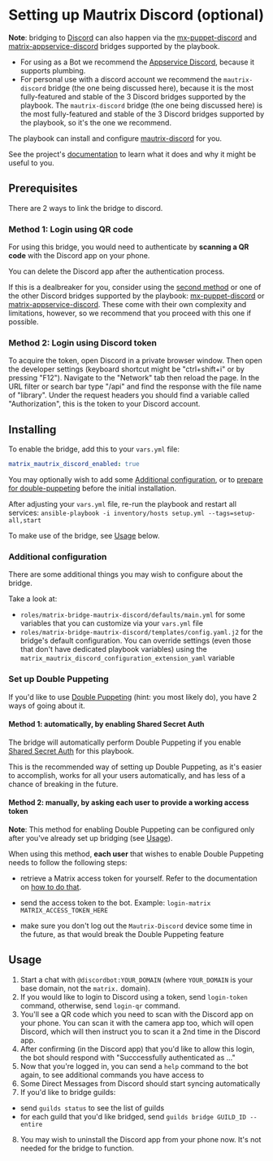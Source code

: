 # Setting up Mautrix Discord (optional)

**Note**: bridging to [Discord](https://discordapp.com/) can also happen via the [mx-puppet-discord](configuring-playbook-bridge-mx-puppet-discord.md) and [matrix-appservice-discord](configuring-playbook-bridge-appservice-discord.md) bridges supported by the playbook.  
- For using as a Bot we recommend the [Appservice Discord](configuring-playbook-bridge-appservice-discord.md), because it supports plumbing.  
- For personal use with a discord account we recommend the `mautrix-discord` bridge (the one being discussed here), because it is the most fully-featured and stable of the 3 Discord bridges supported by the playbook.
The `mautrix-discord` bridge (the one being discussed here) is the most fully-featured and stable of the 3 Discord bridges supported by the playbook, so it's the one we recommend.

The playbook can install and configure [mautrix-discord](https://github.com/mautrix/discord) for you.

See the project's [documentation](https://docs.mau.fi/bridges/go/discord/index.html) to learn what it does and why it might be useful to you.


## Prerequisites

There are 2 ways to link the bridge to discord.

### Method 1: Login using QR code

For using this bridge, you would need to authenticate by **scanning a QR code** with the Discord app on your phone.

You can delete the Discord app after the authentication process.

If this is a dealbreaker for you, consider using the [second method](#method-2-login-using-discord-token) or one of the other Discord bridges supported by the playbook: [mx-puppet-discord](configuring-playbook-bridge-mx-puppet-discord.md) or [matrix-appservice-discord](configuring-playbook-bridge-appservice-discord.md). These come with their own complexity and limitations, however, so we recommend that you proceed with this one if possible.

### Method 2: Login using Discord token

To acquire the token, open Discord in a private browser window. Then open the developer settings (keyboard shortcut might be "ctrl+shift+i" or by pressing "F12"). Navigate to the "Network" tab then reload the page. In the URL filter or search bar type "/api" and find the response with the file name of "library". Under the request headers you should find a variable called "Authorization", this is the token to your Discord account.

## Installing

To enable the bridge, add this to your `vars.yml` file:

```yaml
matrix_mautrix_discord_enabled: true
```

You may optionally wish to add some [Additional configuration](#additional-configuration), or to [prepare for double-puppeting](#set-up-double-puppeting) before the initial installation.

After adjusting your `vars.yml` file, re-run the playbook and restart all services: `ansible-playbook -i inventory/hosts setup.yml --tags=setup-all,start`

To make use of the bridge, see [Usage](#usage) below.


### Additional configuration

There are some additional things you may wish to configure about the bridge.

Take a look at:

- `roles/matrix-bridge-mautrix-discord/defaults/main.yml` for some variables that you can customize via your `vars.yml` file
- `roles/matrix-bridge-mautrix-discord/templates/config.yaml.j2` for the bridge's default configuration. You can override settings (even those that don't have dedicated playbook variables) using the `matrix_mautrix_discord_configuration_extension_yaml` variable


### Set up Double Puppeting

If you'd like to use [Double Puppeting](https://docs.mau.fi/bridges/general/double-puppeting.html) (hint: you most likely do), you have 2 ways of going about it.

#### Method 1: automatically, by enabling Shared Secret Auth

The bridge will automatically perform Double Puppeting if you enable [Shared Secret Auth](configuring-playbook-shared-secret-auth.md) for this playbook.

This is the recommended way of setting up Double Puppeting, as it's easier to accomplish, works for all your users automatically, and has less of a chance of breaking in the future.

#### Method 2: manually, by asking each user to provide a working access token

**Note**: This method for enabling Double Puppeting can be configured only after you've already set up bridging (see [Usage](#usage)).

When using this method, **each user** that wishes to enable Double Puppeting needs to follow the following steps:

- retrieve a Matrix access token for yourself. Refer to the documentation on [how to do that](obtaining-access-tokens.md).

- send the access token to the bot. Example: `login-matrix MATRIX_ACCESS_TOKEN_HERE`

- make sure you don't log out the `Mautrix-Discord` device some time in the future, as that would break the Double Puppeting feature


## Usage

1. Start a chat with `@discordbot:YOUR_DOMAIN` (where `YOUR_DOMAIN` is your base domain, not the `matrix.` domain).
2. If you would like to login to Discord using a token, send `login-token` command, otherwise, send `login-qr` command.
3. You'll see a QR code which you need to scan with the Discord app on your phone. You can scan it with the camera app too, which will open Discord, which will then instruct you to scan it a 2nd time in the Discord app.
4. After confirming (in the Discord app) that you'd like to allow this login, the bot should respond with "Succcessfully authenticated as ..."
5. Now that you're logged in, you can send a `help` command to the bot again, to see additional commands you have access to
6. Some Direct Messages from Discord should start syncing automatically
7. If you'd like to bridge guilds:
- send `guilds status` to see the list of guilds
- for each guild that you'd like bridged, send `guilds bridge GUILD_ID --entire`
8. You may wish to uninstall the Discord app from your phone now. It's not needed for the bridge to function.
